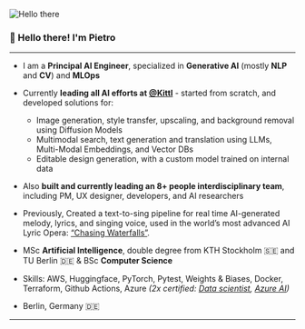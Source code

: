 ![Hello there](https://media1.tenor.com/images/6a4df9527c54d4528fb2b2ab47e7d422/tenor.gif?itemid=13774600)

### 👋 Hello there! I'm Pietro

---

- I am a **Principal AI Engineer**, specialized in **Generative AI** (mostly **NLP** and **CV**) and **MLOps**

- Currently **leading all AI efforts at [@Kittl](https://www.kittl.com)** - started from scratch, and developed solutions for:
  - Image generation, style transfer, upscaling, and background removal using Diffusion Models
  - Multimodal search, text generation and translation using LLMs, Multi-Modal Embeddings, and Vector DBs
  - Editable design generation, with a custom model trained on internal data
- Also **built and currently leading an 8+ people interdisciplinary team**, including PM, UX designer, developers, and AI researchers
- Previously, Created a text-to-sing pipeline for real time AI-generated melody, lyrics, and singing voice, used in the world’s most advanced AI Lyric Opera: [“Chasing Waterfalls”](https://vimeo.com/782480136).
- MSc **Artificial Intelligence**, double degree from KTH Stockholm 🇸🇪 and TU Berlin 🇩🇪 & BSc **Computer Science** 
- Skills: AWS, Huggingface, PyTorch, Pytest, Weights & Biases, Docker, Terraform, Github Actions, Azure *(2x certified: [Data scientist](https://www.credly.com/badges/57161120-a932-4397-b6df-8ea77c7aa07a/public_url), [Azure AI](https://www.credly.com/badges/8b2e792b-400b-48f7-838d-9a3d7a6a9ce1/public_url))*
- Berlin, Germany 🇩🇪 

---

<!---
[![Pietro's github stats](https://github-readme-stats.vercel.app/api?username=pietrobolcato&count_private=true&hide=contribs,prs)](https://github.com/anuraghazra/github-readme-stats)
-->
